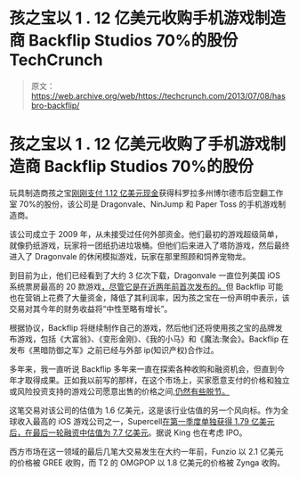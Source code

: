 # 孩之宝以 1 . 12 亿美元收购手机游戏制造商 Backflip Studios 70%的股份 TechCrunch

> 原文：<https://web.archive.org/web/https://techcrunch.com/2013/07/08/hasbro-backflip/>

# 孩之宝以 1 . 12 亿美元收购了手机游戏制造商 Backflip Studios 70%的股份

玩具制造商孩之宝[刚刚支付 1.12 亿美元现金](https://web.archive.org/web/20221205110141/http://finance.yahoo.com/news/hasbro-strengthens-mobile-gaming-expertise-171500201.html)获得科罗拉多州博尔德市后空翻工作室 70%的股份，该公司是 Dragonvale、NinJump 和 Paper Toss 的手机游戏制造商。

该公司成立于 2009 年，从未接受过任何外部资金。他们最初的游戏超级简单，就像扔纸游戏，玩家将一团纸扔进垃圾桶。但他们后来进入了塔防游戏，然后最终进入了 Dragonvale 的休闲模拟游戏，玩家在那里照顾和饲养宠物龙。

到目前为止，他们已经看到了大约 3 亿次下载，Dragonvale 一直位列美国 iOS 系统票房最高的 20 款游戏[，尽管它是在近两年前首次发布的。](https://web.archive.org/web/20221205110141/http://www.appannie.com/app/ios/dragonvale/ranking/history/#start_date=2013-06-26&end_date=2013-07-09&view=grossing&store_id=143441&device=iphone&vtype=day)但 Backflip 可能也在营销上花费了大量资金，降低了其利润率，因为孩之宝在一份声明中表示，该交易对其今年的财务收益将“中性至略有增长”。

根据协议，Backflip 将继续制作自己的游戏，然后他们还将使用孩之宝的品牌发布游戏，包括《大富翁》、《变形金刚》、《我的小马》和《魔法:聚会》。Backflip 在发布《黑暗防御之军》之前已经与外部 ip(知识产权)合作过。

多年来，我一直听说 Backflip 多年来一直在探索各种收购和融资机会，但直到今年才取得成果。正如我以前写的那样，在这个市场上，买家愿意支付的价格和独立或风险投资支持的游戏公司愿意出售的价格之间,[仍然有些脱节。](https://web.archive.org/web/20221205110141/https://beta.techcrunch.com/2013/03/31/gaming-deals/)

这笔交易对该公司的估值为 1.6 亿美元，这是该行业估值的另一个风向标。作为全球收入最高的 iOS 游戏公司之一，Supercell[在第一季度单独获得 1.79 亿美元后，在最后一轮融资中估值为 7.7 亿美元](https://web.archive.org/web/20221205110141/https://beta.techcrunch.com/2013/04/17/supercell-round/)。据说 King 也在考虑 IPO。

西方市场在这一领域的最后几笔大交易发生在大约一年前，Funzio 以 2.1 亿美元的价格被 GREE 收购，而 T2 的 OMGPOP 以 1.8 亿美元的价格被 Zynga 收购。